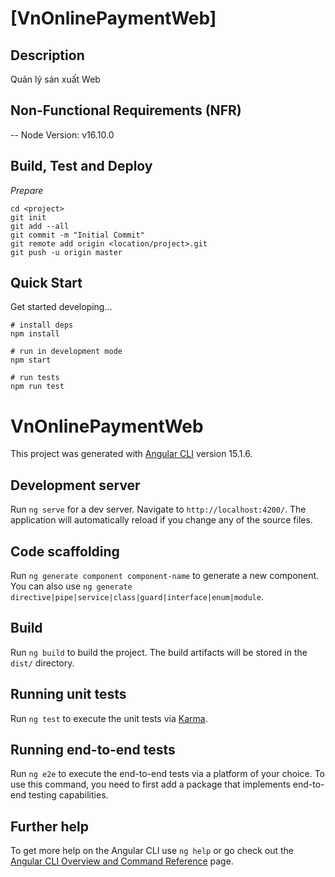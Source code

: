 # [**VnOnlinePaymentWeb**]

## Description
Quản lý sản xuất Web

## Non-Functional Requirements (NFR)
-- Node Version: v16.10.0

## Build, Test and Deploy

*Prepare*

```	
cd <project>
git init
git add --all
git commit -m "Initial Commit"
git remote add origin <location/project>.git
git push -u origin master
```

## Quick Start

Get started developing...

```shell
# install deps
npm install

# run in development mode
npm start

# run tests
npm run test
```


# VnOnlinePaymentWeb

This project was generated with [Angular CLI](https://github.com/angular/angular-cli) version 15.1.6.

## Development server

Run `ng serve` for a dev server. Navigate to `http://localhost:4200/`. The application will automatically reload if you change any of the source files.

## Code scaffolding

Run `ng generate component component-name` to generate a new component. You can also use `ng generate directive|pipe|service|class|guard|interface|enum|module`.

## Build

Run `ng build` to build the project. The build artifacts will be stored in the `dist/` directory.

## Running unit tests

Run `ng test` to execute the unit tests via [Karma](https://karma-runner.github.io).

## Running end-to-end tests

Run `ng e2e` to execute the end-to-end tests via a platform of your choice. To use this command, you need to first add a package that implements end-to-end testing capabilities.

## Further help

To get more help on the Angular CLI use `ng help` or go check out the [Angular CLI Overview and Command Reference](https://angular.io/cli) page.
